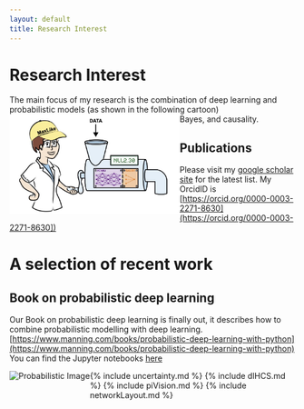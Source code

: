 ```yaml
---
layout: default
title: Research Interest
---
```

# Research Interest
The main focus of my research is the combination of deep learning and probabilistic models (as shown in the following cartoon) 
<img src="imgs/ch05_00_opener.jpg" alt="image"  style="float:left;" width="300"><br>Bayes, and causality.


## Publications
Please visit my [google scholar site](https://scholar.google.ch/citations?user=T8hH3TMnFPwC&hl=de) for the latest list. My OrcidID is [https://orcid.org/0000-0003-2271-8630](https://orcid.org/0000-0003-2271-8630])


# A selection of recent work

## Book on probabilistic deep learning
Our Book on probabilistic deep learning is finally out, it describes how to combine probabilistic modelling with deep learning.
[https://www.manning.com/books/probabilistic-deep-learning-with-python](https://www.manning.com/books/probabilistic-deep-learning-with-python)
 You can find the Jupyter notebooks [here](https://tensorchiefs.github.io/dl_book/)

<img src="imgs/probabilistic.jpg" alt="Probabilistic Image" style="float:left;" height="300">

{% include uncertainty.md %}
{% include dlHCS.md %}
{% include piVision.md %}
{% include networkLayout.md %}
